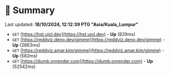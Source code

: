 # 📖 Summary
Last updated: **18/10/2024, 12:12:39 PTG "Asia/Kuala_Lumpur"**

- `GET` [https://hst.ujol.dev](https://hst.ujol.dev) - **Up** (829ms)
- `GET` [https://reddviz.deno.dev/gimme](https://reddviz.deno.dev/gimme) - **Up** (2863ms)
- `GET` [https://reddviz.amar.kim/gimme](https://reddviz.amar.kim/gimme) - **Up** (582ms)
- `GET` [https://dumb.onrender.com](https://dumb.onrender.com) - **Up** (52542ms)

